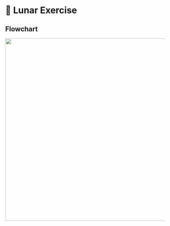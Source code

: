 # 🌙 Lunar Exercise

## Flowchart

<p align="center">
  <img width="1308" height="577" alt="Flowchart" src="https://github.com/user-attachments/assets/a0b47309-c297-41c4-b4c6-309688075502" />
</p>
